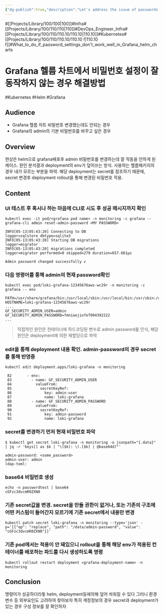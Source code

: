 ```yaml
---
{"dg-publish":true,"description":"Let's address the issue of passwords not working during Grafana deployment via Helm, and not resolving even after resetting. This content focuses on understanding the secret resource that manages accounts and the deployment to solve problems that are difficult to diagnose from outside the pod.","permalink":"/projects/library/100/110/110-10/110-10-f/","dgPassFrontmatter":true,"noteIcon":"0","created":"2024-05-13T16:52:44.698+09:00","updated":"2024-06-20T02:10:04.102+09:00"}
---
```


#[[Projects/Library/100/100\|100]]#Infra#[[Projects/Library/100/110/110\|110]]#DevOps_Engineer_Infra#[[Projects/Library/100/110/110.10/110.10\|110.10]]#Kubernetes#[[Projects/Library/100/110/110.10/110.10 f\|110.10 f]]#What_to_do_if_password_settings_don't_work_well_in_Grafana_helm_charts

# Grafana 헬름 차트에서 비밀번호 설정이 잘 동작하지 않는 경우 해결방법 
#Kubernetes #Helm #Grafana


## Audience
- Grafana 헬름 차트 비밀번호 변경했는데도 안되는 경우
- Grafana의 admin의 기본 비밀번호를 바꾸고 싶은 경우
## Overview
현상은 helm으로 grafana배포후 admin 비밀번호를 변경하는데 잘 작동을 안하게 된 케이스.
원인 분석결과 deployment의 env가 덮어쓰는 방식.
사용하는 헬름패키지의 경우 내가 모르는 부분을 파악.
해당 deployment는 secret를 참조하기 때문에, secret 변경후 deployment rollout을 통해 변경된 비밀번호 적용.


## Content
### UI 테스트 후 혹시나 하는 마음에 CLI로 시도 후  성공 메시지까지 확인
```
kubectl exec -it pod/<grafana pod name> -n monitoring -c grafana -- grafana-cli admin reset-admin-password <MY PASSWORD>

INFO[05-13|05:43:20] Connecting to DB                         logger=sqlstore dbtype=sqlite3
INFO[05-13|05:43:20] Starting DB migrations                   logger=migrator
INFO[05-13|05:43:20] migrations completed                     logger=migrator performed=0 skipped=279 duration=657.661µs

Admin password changed successfully ✔

```

### 다음 명령어를 통해 admin의 현재 password확인
```
kubectl exec pod/loki-grafana-12345676aws-wc29r -n monitoring -c grafana -- env

PATH=/usr/share/grafana/bin:/usr/local/sbin:/usr/local/bin:/usr/sbin:/usr/bin:/sbin:/bin
HOSTNAME=loki-grafana-12345676aws-wc29r
....
GF_SECURITY_ADMIN_USER=admin
GF_SECURITY_ADMIN_PASSWORD=fmnioejiofef094392222
...
```

> 직접적인 원인은 컨테이너에 하드코딩된 변수로 admin password를 인식, 해당 원인은 deployment에 의한 재할당으로 파악


### edit을 통해 deployment 내용 확인. admin-password의 경우 secret를 통해 반영중
`kubectl edit deployment.apps/loki-grafana -n monitoring`
```
 82       - env:
 83         - name: GF_SECURITY_ADMIN_USER
 84           valueFrom:
 85             secretKeyRef:
 86               key: admin-user
 87               name: loki-grafana
 88         - name: GF_SECURITY_ADMIN_PASSWORD
 89           valueFrom:
 90             secretKeyRef:
 91               key: admin-password
 92               name: loki-grafana
```


### secret를 변경하기 먼저 현재 비밀번호 파악
```
$ kubectl get secret loki-grafana -n monitoring -o jsonpath="{.data}" | jq -r 'keys[] as $k | "\($k): \(.[$k] | @base64d)"'

admin-password: <some_password>
admin-user: admin
ldap-toml:
```

### base64 비밀번호 생성
```
echo -n passwordtest | base64
cGFzc3dvcmR0ZXN0
```

### 기존 secret값을 변경. secret을 만들 권한이 없거나, 또는 기존의 구조에 어떤 커스텀이 들어간지 모르기에 기존 secret에서 내용만 변경
`kubectl patch secret loki-grafana -n monitoring --type='json' -p='[{"op": "replace", "path": "/data/admin-password", "value": "cGFzc3dvcmR0ZXN0"}]'`

### 기존 pod에서는 적용이 안 돼있으니 rollout을 통해 해당 env가 적용된 컨테이너를 배포하는 파드를 다시 생성하도록 명령
`kubectl rollout restart deployment <grafana-deployment-name> -n monitoring`



## Conclusion

명령어가 성공하더라돟 helm, deployment등에의해 덮어 씌워질 수 있다
그러니 환경변수 등 외부요인도 고려하여 찾아보자
특히 계정정보의 경우 secret과 deployment가 있는 경우 구성 정보를 잘 확인하자




